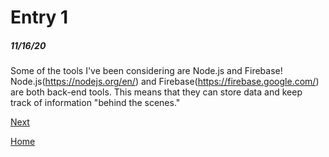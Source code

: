 # Entry 1
##### 11/16/20

Some of the tools I've been considering are Node.js and Firebase! Node.js(https://nodejs.org/en/) and Firebase(https://firebase.google.com/) are both back-end tools. This means that they can store data and keep track of information "behind the scenes."

[Next](entry02.md)

[Home](../README.md)